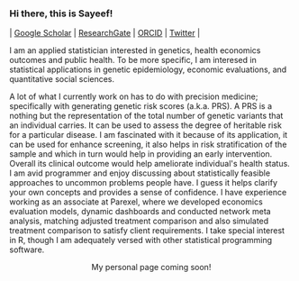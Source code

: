 ### Hi there, this is Sayeef! 

| [Google Scholar](https://scholar.google.com/citations?user=P0AcviIAAAAJ&hl=en) | [ResearchGate](https://www.researchgate.net/profile/Mohammad-Sayeef-Alam) | [ORCID](https://orcid.org/0000-0002-1478-5975) | [Twitter](https://twitter.com/sayeef_alam) | <!--[Personal webpage](https://msa.github.io/) | -->

I am an applied statistician interested in genetics, health economics outcomes and public health. To be more specific, I am interesed in statistical applications in genetic epidemiology, economic evaluations, and quantitative social sciences.

A lot of what I currently work on has to do with precision medicine; specifically with generating genetic risk scores (a.k.a. PRS). A PRS is a nothing but the representation of the total number of genetic variants that an individual carries. It can be used to assess the degree of heritable risk for a particular disease. I am fascinated with it because of its application, it can be used for enhance screening, it also helps in risk stratification of the sample and which in turn would help in providing an early intervention. Overall its clinical outcome would help ameliorate individual's health status. I am avid programmer and enjoy discussing about statistically feasible approaches to uncommon problems people have. I guess it helps clarify your own concepts and provides a sense of confidence. I have experience working as an associate at Parexel, where we developed economics evaluation models, dynamic dashboards and conducted network meta analysis, matching adjusted treatment comparison and also simulated treatment comparison to satisfy client requirements. I take special interest in R, though I am adequately versed with other statistical programming software.

<p align="center"> <!--Interested to learn more about my me?  Visit--> My personal page coming soon! <!--<a href="https://msa.github.io/">here</a>.--></p>

<!--
**alamsayeef/alamsayeef** is a ✨ _special_ ✨ repository because its `README.md` (this file) appears on your GitHub profile.

Here are some ideas to get you started:

- 🔭 I’m currently working on ...
- 🌱 I’m currently learning ...
- 👯 I’m looking to collaborate on ...
- 🤔 I’m looking for help with ...
- 💬 Ask me about ...
- 📫 How to reach me: ...
- 😄 Pronouns: ...
- ⚡ Fun fact: ...
-->
